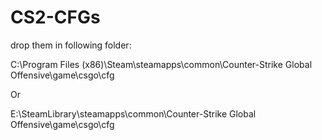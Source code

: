 # CS2-CFGs

drop them in following folder:

C:\Program Files (x86)\Steam\steamapps\common\Counter-Strike Global Offensive\game\csgo\cfg

Or

E:\SteamLibrary\steamapps\common\Counter-Strike Global Offensive\game\csgo\cfg
